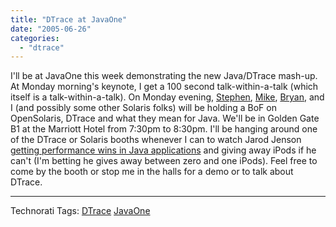 ```yaml
---
title: "DTrace at JavaOne"
date: "2005-06-26"
categories: 
  - "dtrace"
---
```


I'll be at JavaOne this week demonstrating the new Java/DTrace mash-up. At Monday morning's keynote, I get a 100 second talk-within-a-talk (which itself is a talk-within-a-talk). On Monday evening, [Stephen](http://blogs.sun.com/sch), [Mike](http://blogs.sun.com/mws), [Bryan](http://blogs.sun.com/bmc), and I (and possibly some other Solaris folks) will be holding a BoF on OpenSolaris, DTrace and what they mean for Java. We'll be in Golden Gate B1 at the Marriott Hotel from 7:30pm to 8:30pm. I'll be hanging around one of the DTrace or Solaris booths whenever I can to watch Jarod Jenson [getting performance wins in Java applications](http://www.sun.com/software/solaris/javaone_challenge.jsp) and giving away iPods if he can't (I'm betting he gives away between zero and one iPods). Feel free to come by the booth or stop me in the halls for a demo or to talk about DTrace.

* * *

Technorati Tags: [DTrace](http://technorati.com/tag/DTrace) [JavaOne](http://technorati.com/tag/JavaOne)
